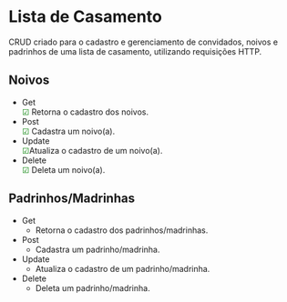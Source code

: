# Lista de Casamento

CRUD criado para o cadastro e gerenciamento de convidados, noivos e padrinhos de uma lista de casamento, utilizando requisições HTTP.

## Noivos
- Get  
<span style="color: green;">☑</span> Retorna o cadastro dos noivos.
- Post  
<span style="color: green;">☑</span> Cadastra um noivo(a).
- Update  
<span style="color: green;">☑</span>Atualiza o cadastro de um noivo(a).
- Delete  
<span style="color: green;">☑</span> Deleta um noivo(a).  
## Padrinhos/Madrinhas  
- Get  
   - Retorna o cadastro dos padrinhos/madrinhas.
- Post  
  - Cadastra um padrinho/madrinha.
- Update  
  - Atualiza o cadastro de um padrinho/madrinha.
- Delete  
  - Deleta um padrinho/madrinha.
  
 
